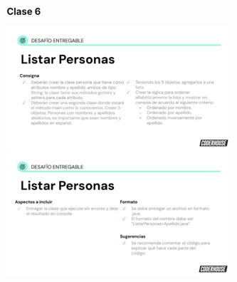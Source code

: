 ## Clase 6

![image](/challenges_descriptions/assets/desafio-2-1.png)
![image](/challenges_descriptions/assets/desafio-2-2.png)
